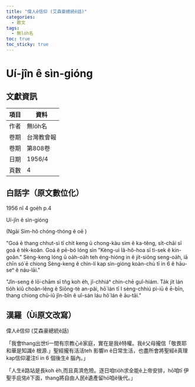 ```yaml
---
title: "偉人ê信仰 (艾森豪總統ê話)"
categories:
  - 散文
tags:
  - 無lo̍h名
toc: true
toc_sticky: true
---
```


# Uí-jîn ê sìn-gióng

## 文獻資訊

| 項目 | 資料 |
|---|---|
| 作者 | 無lo̍h名 |
| 卷期 | 台灣教會報 |
| 卷期 | 第808卷 |
| 日期 | 1956/4 |
| 頁數 | 4 |

## 白話字（原文數位化）

1956 nî 4 goe̍h p.4

Uí-jîn ê sìn-gióng

(Ngāi Sim-hô chóng-thóng ê oē )

"Goá ē thang chhut-sì tī chi̍t keng ū chong-kàu sim ê ka-têng, si̍t-chāi sī goá ê te̍k-koân. Goá ê pē-bó lóng sìn "Kèng-uì Iâ-hô-hoa sī tì-sek ê kin-goân." Sèng-keng lóng ū oa̍h-oa̍h teh éng-hióng in ê ji̍t-siông seng-oa̍h, iā chīn só͘ ē chiong Sèng-keng ê chin-lí kap sìn-gióng koàn-chù tī in 6 ê hāu-seⁿ ê náu-lāi."

"Jîn-seng ê lō͘-chām sī tn̂g koh e̍h, jî-chhiáⁿ chin-chē guî-hiám. Ta̍k ji̍t lán tio̍h kiû choân-lêng ê Siōng-tè an-pâi, hō͘ lán tī I sèng-chhiú pì-iū ê ē-bīn, thang chiong chū-iû jîn-bîn ê uî-sán láu hō͘ lán ê āu-tāi."

## 漢羅（Ùi原文改寫）

偉人ê信仰 (艾森豪總統ê話)

「我會thang出世tī一間有宗教心ê家庭，實在是我ê特權。我ê父母攏信「敬畏耶和華是知識ê 根源.」聖經攏有活活teh 影響in ê日常生活，也盡所會將聖經ê真理kap信仰灌注tī in 6 個後生ê 腦內。」

「人生ê路站是長koh e̍h,而且真濟危險。逐日咱tio̍h求全能ê上帝安排，hō͘咱tī 伊聖手庇佑ê下面，thang將自由人民ê遺產留hō͘咱ê後代。」
